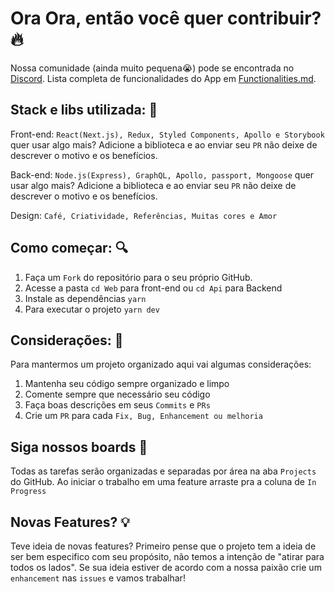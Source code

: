 # Ora Ora, então você quer contribuir? :fire:

Nossa comunidade (ainda muito pequena:sob:) pode se encontrada no [Discord](https://discord.gg/Qjzkjm).
Lista completa de funcionalidades do App em [Functionalities.md](#).

## Stack e libs utilizada:  :bookmark_tabs:

Front-end:
`React(Next.js), Redux, Styled Components, Apollo e Storybook` quer usar algo mais? Adicione a biblioteca e ao enviar seu `PR` não deixe de descrever o motivo e os benefícios. 

Back-end: 
`Node.js(Express), GraphQL, Apollo, passport, Mongoose` quer usar algo mais? Adicione a biblioteca e ao enviar seu `PR` não deixe de descrever o motivo e os benefícios. 

Design:
`Café, Criatividade, Referências, Muitas cores e Amor`

## Como começar: :mag:

 1. Faça um `Fork` do repositório para o seu próprio GitHub.
 2. Acesse a pasta `cd Web` para front-end ou `cd Api` para Backend
 3. Instale as dependências `yarn`
 4. Para executar o projeto `yarn dev`

## Considerações: :hocho:
Para mantermos um projeto organizado aqui vai algumas considerações:

 1. Mantenha seu código sempre organizado e limpo
 2. Comente sempre que necessário seu código
 3. Faça boas descrições em seus `Commits` e `PRs`
 4. Crie um `PR` para cada `Fix, Bug, Enhancement ou melhoria`

## Siga nossos boards :name_badge:
Todas as tarefas serão organizadas e separadas por área na aba `Projects` do GitHub. 
Ao iniciar o trabalho em uma feature arraste pra a coluna de `In Progress`

## Novas Features? :bulb:
Teve ideia de novas features? Primeiro pense que o projeto tem a ideia de ser bem especifico com seu propósito, não temos a intenção de "atirar para todos os lados". Se sua ideia estiver de acordo com a nossa paixão crie um `enhancement` nas `issues` e vamos trabalhar! 